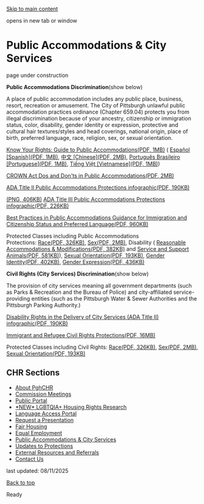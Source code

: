 [Skip to main content](https://www.pittsburghpa.gov/City-Government/Boards-Authorities-Commissions/List-of-Boards-Authorities-Commissions/Commission-on-Human-Relations/Public-Accommodations-City-Services#main-content)

opens in new tab or window

# Public Accommodations & City Services

page under construction

**Public Accommodations Discrimination**(show below)

A place of public accommodation includes any public place, business, resort, recreation or amusement. The City of Pittsburgh unlawful public accommodation practices ordinance (Chapter 659.04) protects you from illegal discrimination because of your ancestry, citizenship or immigration status, color, disability, gender identity or expression, protective and cultural hair textures/styles and head coverings, national origin, place of birth, preferred language, race, religion, sex, or sexual orientation.

[Know Your Rights: Guide to Public Accommodations(PDF, 1MB)](https://www.pittsburghpa.gov/files/assets/city/v/1/bac/documents/chr/resources/english-public_accommodations-web.pdf "English-language pamphlet Know Your Rights: Guide to Public Accommodations") ( [Español \[Spanish\](PDF, 1MB)](https://www.pittsburghpa.gov/files/assets/city/v/1/bac/documents/chr/resources/spanish-public-accommodations-web.pdf "Spanish-language pamphlet Know Your Rights: Guide to Public Accommodations"), [中文 \[Chinese\](PDF, 2MB)](https://www.pittsburghpa.gov/files/assets/city/v/1/bac/documents/chr/resources/chinese-public-accommodations-20231010-web.pdf "Chinese-language pamphlet Know Your Rights: Guide to Public Accommodations"), [Português Brasileiro \[Portuguese\](PDF, 1MB)](https://www.pittsburghpa.gov/files/assets/city/v/1/bac/documents/chr/resources/portuguese-public-accommodations-20231010-web.pdf "Brazilian Portuguese-language pamphlet Know Your Rights: Guide to Public Accommodations"), [Tiếng Việt \[Vietnamese\](PDF, 1MB)](https://www.pittsburghpa.gov/files/assets/city/v/1/bac/documents/chr/resources/vietnamese-public-accommodations-20190903-web.pdf "Vietnamese-language pamphlet Know Your Rights: Guide to Public Accommodations"))

[CROWN Act Dos and Don'ts in Public Accommodations(PDF, 2MB)](https://www.pittsburghpa.gov/files/assets/city/v/1/bac/documents/chr/education-amp-outreach/hair-protections-dos-and-donts-public-accommodations-infographic.pdf "Hair Protections Dos and Don'ts - Public Accommodations")

[ADA Title II Public Accommodations Protections infographic(PDF, 190KB)](https://www.pittsburghpa.gov/files/assets/city/v/1/bac/documents/chr/education-amp-outreach/ada-title-ii-infographic-updated.pdf "ADA Title II Infographic")

[(PNG, 406KB)](https://www.pittsburghpa.gov/files/assets/city/v/1/bac/images/chr-resources/10846_ada_title_iii_infographic.png) [ADA Title III Public Accommodations Protections infographic(PDF, 226KB)](https://www.pittsburghpa.gov/files/assets/city/v/1/bac/documents/chr/education-amp-outreach/ada-title-iii-infographic-updated.pdf "ADA Title III Infographic")

[Best Practices in Public Accommodations Guidance for Immigration and Citizenship Status and Preferred Language(PDF, 960KB)](https://www.pittsburghpa.gov/files/assets/city/v/1/bac/documents/chr/resources/14564_public_accommodations__citizenship_and_preferred_language_5-27-2020.pdf)

Protected Classes including Public Accommodations Protections: [Race(PDF, 326KB)](https://www.pittsburghpa.gov/files/assets/city/v/1/bac/documents/chr/education-amp-outreach/race-infographic.pdf "Race Infographic"), [Sex(PDF, 2MB)](https://www.pittsburghpa.gov/files/assets/city/v/1/bac/documents/chr/education-amp-outreach/sex-infographic-updated.pdf "Sex infographic"), Disability ( [Reasonable Accommodations & Modifications(PDF, 382KB)](https://www.pittsburghpa.gov/files/assets/city/v/1/bac/documents/chr/education-amp-outreach/reasonable-modificationsaccommodations-updated.pdf "Reasonable ModificationsAccommodations") and [Service and Support Animals(PDF, 581KB)](https://www.pittsburghpa.gov/files/assets/city/v/1/bac/documents/chr/education-amp-outreach/service-and-support-animals-updated_1.pdf "Service and Support Animals")), [Sexual Orientation(PDF, 193KB)](https://www.pittsburghpa.gov/files/assets/city/v/1/bac/documents/chr/education-amp-outreach/sexual-orientation-infographic.pdf "Sexual Orientation Infographic"), [Gender Identity(PDF, 402KB)](https://www.pittsburghpa.gov/files/assets/city/v/1/bac/documents/chr/education-amp-outreach/gender-identity-infographic-updated.pdf "Gender Identity infographic"), [Gender Expression(PDF, 436KB)](https://www.pittsburghpa.gov/files/assets/city/v/1/bac/documents/chr/education-amp-outreach/gender-expression-infographic-updated.pdf "Gender Expression Infographic")

**Civil Rights (City Services) Discrimination**(show below)

The provision of city services meaning all government departments (such as Parks & Recreation and the Bureau of Police) and city-affiliated service-providing entities (such as the Pittsburgh Water & Sewer Authorities and the Pittsburgh Parking Authority.)

[Disability Rights in the Delivery of City Services (ADA Title II) infographic(PDF, 190KB)](https://www.pittsburghpa.gov/files/assets/city/v/1/bac/documents/chr/education-amp-outreach/ada-title-ii-infographic-updated.pdf "ADA Title II Infographic")

[Immigrant and Refugee Civil Rights Protections(PDF, 16MB)](https://www.pittsburghpa.gov/files/assets/city/v/1/bac/documents/chr/resources/15036_immigrant_and_refugee_civil_rights_protections_booklet_3_1.pdf)

Protected Classes including Civil Rights: [Race(PDF, 326KB)](https://www.pittsburghpa.gov/files/assets/city/v/1/bac/documents/chr/education-amp-outreach/race-infographic.pdf "Race Infographic"), [Sex(PDF, 2MB)](https://www.pittsburghpa.gov/files/assets/city/v/1/bac/documents/chr/education-amp-outreach/sex-infographic-updated.pdf "Sex infographic"), [Sexual Orientation(PDF, 193KB)](https://www.pittsburghpa.gov/files/assets/city/v/1/bac/documents/chr/education-amp-outreach/sexual-orientation-infographic.pdf "Sexual Orientation Infographic")

## CHR Sections

- [About PghCHR](https://www.pittsburghpa.gov/City-Government/Boards-Authorities-Commissions/List-of-Boards-Authorities-Commissions/Commission-on-Human-Relations/About-PghCHR)
- [Commission Meetings](https://www.pittsburghpa.gov/City-Government/Boards-Authorities-Commissions/List-of-Boards-Authorities-Commissions/Commission-on-Human-Relations/Commission-Meetings)
- [Public Portal](https://www.pittsburghpa.gov/City-Government/Boards-Authorities-Commissions/List-of-Boards-Authorities-Commissions/Commission-on-Human-Relations/Public-Portal)
- [\*NEW\* LGBTQIA+ Housing Rights Research](https://www.pittsburghpa.gov/City-Government/Boards-Authorities-Commissions/List-of-Boards-Authorities-Commissions/Commission-on-Human-Relations/LGBTQIA-Housing-Rights-Research)
- [Language Access Portal](https://www.pittsburghpa.gov/City-Government/Boards-Authorities-Commissions/List-of-Boards-Authorities-Commissions/Commission-on-Human-Relations/Language-Access-Portal)
- [Request a Presentation](https://www.pittsburghpa.gov/City-Government/Boards-Authorities-Commissions/List-of-Boards-Authorities-Commissions/Commission-on-Human-Relations/Request-a-Presentation)
- [Fair Housing](https://www.pittsburghpa.gov/City-Government/Boards-Authorities-Commissions/List-of-Boards-Authorities-Commissions/Commission-on-Human-Relations/Fair-Housing)
- [Equal Employment](https://www.pittsburghpa.gov/City-Government/Boards-Authorities-Commissions/List-of-Boards-Authorities-Commissions/Commission-on-Human-Relations/Equal-Employment)
- [Public Accommodations & City Services](https://www.pittsburghpa.gov/$b9015858-988c-48a4-9473-7c1903df083e4$/City-Government/Boards-Authorities-Commissions/List-of-Boards-Authorities-Commissions/Commission-on-Human-Relations/Public-Accommodations-City-Services)
- [Updates to Protections](https://www.pittsburghpa.gov/City-Government/Boards-Authorities-Commissions/List-of-Boards-Authorities-Commissions/Commission-on-Human-Relations/Updates-to-Protections)
- [External Resources and Referrals](https://www.pittsburghpa.gov/City-Government/Boards-Authorities-Commissions/List-of-Boards-Authorities-Commissions/Commission-on-Human-Relations/External-Resources-and-Referrals)
- [Contact Us](https://www.pittsburghpa.gov/City-Government/Boards-Authorities-Commissions/List-of-Boards-Authorities-Commissions/Commission-on-Human-Relations/Contact-Us)

last updated: 08/11/2025

[Back to top](https://www.pittsburghpa.gov/City-Government/Boards-Authorities-Commissions/List-of-Boards-Authorities-Commissions/Commission-on-Human-Relations/Public-Accommodations-City-Services#body-top)

Ready
